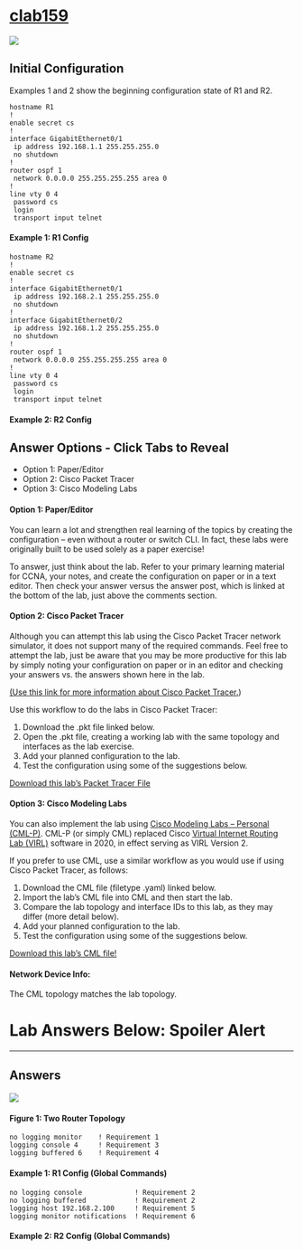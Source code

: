 # [clab159](https://www.certskills.com/clab159/)

![](../images/clab159_img1.svg)

## Initial Configuration

Examples 1 and 2 show the beginning configuration state of R1 and R2.

    hostname R1
    !
    enable secret cs
    !
    interface GigabitEthernet0/1
     ip address 192.168.1.1 255.255.255.0
     no shutdown
    !
    router ospf 1
     network 0.0.0.0 255.255.255.255 area 0
    !
    line vty 0 4
     password cs
     login
     transport input telnet

#### Example 1: R1 Config

    hostname R2
    !
    enable secret cs
    !
    interface GigabitEthernet0/1
     ip address 192.168.2.1 255.255.255.0
     no shutdown    
    !
    interface GigabitEthernet0/2
     ip address 192.168.1.2 255.255.255.0
     no shutdown
    !
    router ospf 1
     network 0.0.0.0 255.255.255.255 area 0
    !
    line vty 0 4
     password cs
     login
     transport input telnet

#### Example 2: R2 Config

## Answer Options - Click Tabs to Reveal

- Option 1: Paper/Editor
- Option 2: Cisco Packet Tracer
- Option 3: Cisco Modeling Labs

#### Option 1: Paper/Editor

You can learn a lot and strengthen real learning of the topics by creating the configuration – even without a router or switch CLI. In fact, these labs were originally built to be used solely as a paper exercise!

To answer, just think about the lab. Refer to your primary learning material for CCNA, your notes, and create the configuration on paper or in a text editor. Then check your answer versus the answer post, which is linked at the bottom of the lab, just above the comments section.

#### Option 2: Cisco Packet Tracer

Although you can attempt this lab using the Cisco Packet Tracer network simulator, it does not support many of the required commands. Feel free to attempt the lab, just be aware that you may be more productive for this lab by simply noting your configuration on paper or in an editor and checking your answers vs. the answers shown here in the lab.

[(Use this link for more information about Cisco Packet Tracer.](https://www.certskills.com/packettracer))

Use this workflow to do the labs in Cisco Packet Tracer:

1. Download the .pkt file linked below.
2. Open the .pkt file, creating a working lab with the same topology and interfaces as the lab exercise.
3. Add your planned configuration to the lab.
4. Test the configuration using some of the suggestions below.

[Download this lab’s Packet Tracer File](https://files.certskills.com/virl/clab159.pkt)

#### Option 3: Cisco Modeling Labs

You can also implement the lab using [Cisco Modeling Labs – Personal (CML-P)](https://developer.cisco.com/modeling-labs/). CML-P (or simply CML) replaced Cisco [Virtual Internet Routing Lab (VIRL)](https://virl.cisco.com/) software in 2020, in effect serving as VIRL Version 2.

If you prefer to use CML, use a similar workflow as you would use if using Cisco Packet Tracer, as follows:

1. Download the CML file (filetype .yaml) linked below.
2. Import the lab’s CML file into CML and then start the lab.
3. Compare the lab topology and interface IDs to this lab, as they may differ (more detail below).
4. Add your planned configuration to the lab.
5. Test the configuration using some of the suggestions below.

[Download this lab’s CML file!](https://files.certskills.com/virl/clab159.yaml)

#### Network Device Info:

The CML topology matches the lab topology.

# Lab Answers Below: Spoiler Alert

---

## Answers

#### ![](../images/clab159_img1.svg)

#### Figure 1: Two Router Topology

    no logging monitor    ! Requirement 1
    logging console 4     ! Requirement 3
    logging buffered 6    ! Requirement 4

#### Example 1: R1 Config (Global Commands)

    no logging console             ! Requirement 2
    no logging buffered            ! Requirement 2
    logging host 192.168.2.100     ! Requirement 5
    logging monitor notifications  ! Requirement 6

#### Example 2: R2 Config (Global Commands)